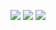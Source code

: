 <p align="center">
  <img src="https://github-readme-stats.vercel.app/api/top-langs/?username=Interdependent&title_color=ffffff&text_color=daf7dc&bg_color=151515&layout=compact&hide_border=true&langs_count=8"/>
  <img src="https://github-readme-stats.vercel.app/api?username=Interdependent&show_icons=true&title_color=ffffff&icon_color=bb2acf&text_color=daf7dc&bg_color=151515&hide_border=true&include_all_commits=true&count_private=true"/>
  <img src="https://github-readme-streak-stats.herokuapp.com/?user=Interdependent&theme=dark&hide_border=true"/>
</p>

